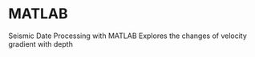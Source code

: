 # MATLAB

Seismic Date Processing with MATLAB
  Explores the changes of velocity gradient with depth

